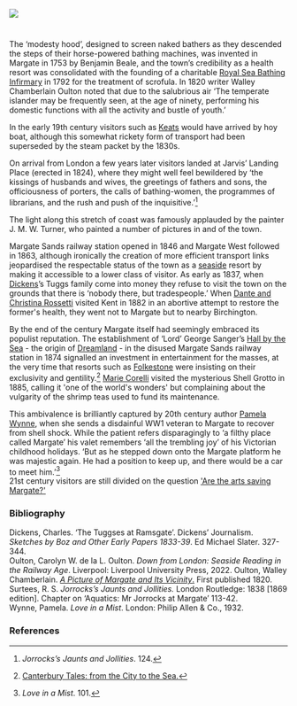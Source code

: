 <a href="https://juncture-digital.org"><img src="https://juncture-digital.org/images/ve-button.png"></a>
<param ve-config title="Margate in the nineteenth century" author="Professor Carolyn Oulton" layout="vtl" banner="/images/banners/19c.jpg">

<param ve-entity eid="Q618045" aliases="Margate">

#

The ‘modesty hood’, designed to screen naked bathers as they descended the steps of their horse-powered bathing machines, was invented in Margate in 1753 by Benjamin Beale, and the town’s credibility as a health resort was consolidated with the founding of a charitable [Royal Sea Bathing Infirmary](http://glorious-and-unknown.co.uk/margate-royal-sea-bathing-infirmary/) in 1792 for the treatment of scrofula. In 1820 writer Walley Chamberlain Oulton noted that due to the salubrious air ‘The temperate islander may be frequently seen, at the age of ninety, performing his domestic functions with all the activity and bustle of youth.’ 
<param ve-image url="https://iiif.wellcomecollection.org/image/L0017751/full/full/0/default.jpg"  label="Margate, Kent: a woman diving off a bathing wagon in to the sea. Coloured etching, ca. 1800." attribution="Wellcome Collection: Public Domain Mark">

In the early 19th century visitors such as [Keats](/19c/19c-keats-margate/) would have arrived by hoy boat, although this somewhat rickety form of transport had been superseded by the steam packet by the 1830s. 
<param ve-image url="https://upload.wikimedia.org/wikipedia/commons/4/46/Scene_aboard_a_Margate_hoy.jpg" label="Scene aboard a Margate Hoy, 1804" attribution="Published by John Fairburn, Public domain, via Wikimedia Commons">

On arrival from London a few years later visitors landed at Jarvis’ Landing Place (erected in 1824), where they might well feel bewildered by ‘the kissings of husbands and wives, the greetings of fathers and sons, the officiousness of porters, the calls of bathing-women, the programmes of librarians, and the rush and push of the inquisitive.’[^ref1]
<param ve-image url="/dickens/images/Margatefromtheparade.JPG" label="Margate from the Parade" attribution="©The British Library Board c11802-06 / Maps K.Top.17.4.e.">

The light along this stretch of coast was famously applauded by the painter J. M. W. Turner, who painted a number of pictures in and of the town.
<param ve-image url="/dickens/images/distantMargate.jpg" label="Joseph Mallord William Turner, ‘A Distant View of Margate After Sunset’, c.1840, Tate (N05239), digital image" attribution="©Tate released under Creative Commons CC-BY-NC-ND (3.0 Unported">

Margate Sands railway station opened in 1846 and Margate West followed in 1863, although ironically the creation of more efficient transport links jeopardised the respectable status of the town as a [seaside](/19c/19c-seaside) resort by making it accessible to a lower class of visitor. As early as 1837, when [Dickens](/dickens/dickens-biographyDickens)’s Tuggs family come into money they refuse to visit the town on the grounds that there is ‘nobody there, but tradespeople.’ When [Dante and Christina Rossetti](/19c/19c-rossetti-biography) visited Kent in 1882 in an abortive attempt to restore the former's health, they went not to Margate but to nearby Birchington.
<param ve-image url="/dickens/images/AViewatMargatemaps_k_top_17_4_d.jpg" label="A view at Margate" attribution="©The British Library Board">

By the end of the century Margate itself had seemingly embraced its populist reputation. The establishment of ‘Lord’ George Sanger’s [Hall by the Sea](http://glorious-and-unknown.co.uk/margate-hall-by-the-sea/) - the origin of [Dreamland](https://www.youtube.com/watch?v=461nK7mazNo) - in the disused Margate Sands railway station in 1874 signalled an investment in entertainment for the masses, at the very time that resorts such as [Folkestone](19c/19c-folkestone) were insisting on their exclusivity and gentility.[^ref2] [Marie Corelli](http://jvc.oup.com/2015/07/20/alyson-hunt-an-unrecognised-memento-of-the-past/) visited the mysterious Shell Grotto in 1885, calling it 'one of the world's wonders' but complaining about the vulgarity of the shrimp teas used to fund its maintenance.
<param ve-image url="https://upload.wikimedia.org/wikipedia/commons/b/ba/The_jetty%2C_Margate%2C_Kent%2C_England%2C_ca._1897.jpg" label="Margate, 1897" attribution="Detroit Publishing Co., under license from Photoglob Zürich, Public domain, via Wikimedia Commons">

This ambivalence is brilliantly captured by 20th century author [Pamela Wynne](/20c/20c-wynne-biography), when she sends a disdainful WW1 veteran to Margate to recover from shell shock. While the patient refers disparagingly to ‘a filthy place called Margate’  his valet remembers ‘all the trembling joy’ of his Victorian childhood holidays. ‘But as he stepped down onto the Margate platform he was majestic again. He had a position to keep up, and there would be a car to meet him.’[^ref3]   
21st century visitors are still divided on the question ['Are the arts saving Margate?'](https://www.bbc.co.uk/programmes/p07vs8sz) 
<param ve-image url="https://upload.wikimedia.org/wikipedia/commons/1/16/The_harbor%2C_I.%2C_Margate%2C_England-LCCN2002697065.jpg" label="The Harbour, Margate c1890-1900" attribution="Photochrom Print Collection, Public domain, via Wikimedia Commons">

### Bibliography

Dickens, Charles. ‘The Tuggses at Ramsgate’. Dickens’ Journalism. _Sketches by Boz and Other Early Papers 1833-39_. Ed Michael Slater. 327-344.   
Oulton, Carolyn W. de la L. Oulton. _Down from London: Seaside Reading in the Railway Age_. Liverpool: Liverpool University Press, 2022.
Oulton, Walley Chamberlain. [_A Picture of Margate and Its Vicinity_.](https://books.google.com.gh/books?id=ExEHAAAAQAAJ&printsec=frontcover#v=onepage&q&f=false) First published 1820.   
Surtees, R. S. _Jorrocks’s Jaunts and Jollities._ London Routledge: 1838 [1869 edition]. Chapter on ‘Aquatics: Mr Jorrocks at Margate’ 113-42.   
Wynne, Pamela. _Love in a Mist_. London: Philip Allen & Co., 1932.   
<param ve-image url="/20c/images/lovemist.jpg" label="Love in a Mist" attribution="© Estate of of R. John Holmgren">


### References

[^ref1]: _Jorrocks’s Jaunts and Jollities_. 124.
[^ref2]: [Canterbury Tales: from the City to the Sea.](https://www.youtube.com/watch?v=461nK7mazNo)
[^ref3]: _Love in a Mist_. 101.
